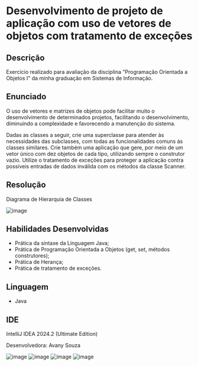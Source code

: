 # Desenvolvimento de projeto de aplicação com uso de vetores de objetos com tratamento de exceções

## Descrição
Exercício realizado para avaliação da disciplina "Programação Orientada a Objetos I" da minha graduação em Sistemas de Informação.

## Enunciado
O uso de vetores e matrizes de objetos pode facilitar muito o desenvolvimento de determinados projetos, facilitando o desenvolvimento, diminuindo a complexidade e favorecendo a manutenção do sistema.

Dadas as classes a seguir, crie uma superclasse para atender às necessidades das subclasses, com todas as funcionalidades comuns às classes similares. Crie também uma aplicação que gere, por meio de um vetor único com dez objetos de cada tipo, utilizando sempre o construtor vazio. Utilize o tratamento de exceções para proteger a aplicação contra possíveis entradas de dados inválida com os métodos da classe Scanner.

## Resolução

Diagrama de Hierarquia de Classes

![image](https://github.com/user-attachments/assets/73e9a213-7477-4d0f-981f-2010e3a66fcf)


## Habilidades Desenvolvidas

* Prática da sintaxe da Linguagem Java;
* Prática de Programação Orientada a Objetos (get, set, métodos construtores);
* Prática de Herança;
* Prática de tratamento de exceções.
  

## Linguagem 
* Java

## IDE
IntelliJ IDEA 2024.2 (Ultimate Edition)

Desenvolvedora: Avany Souza

![image](https://github.com/user-attachments/assets/2ab92567-75b7-4d66-9a6b-0b0d8fae2d13)
![image](https://github.com/user-attachments/assets/e693a18d-e947-4664-8b3d-caddb32b2e81)
![image](https://github.com/user-attachments/assets/18c16ab4-cc48-477d-87c6-eb3fbd27a644)
![image](https://github.com/user-attachments/assets/7eec000c-2921-4ed2-9c22-01938d9f78f0)

